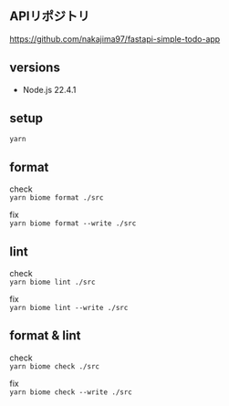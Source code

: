 ## APIリポジトリ
https://github.com/nakajima97/fastapi-simple-todo-app

## versions
- Node.js 22.4.1

## setup
`yarn`

## format
check  
`yarn biome format ./src`

fix  
`yarn biome format --write ./src`

## lint
check  
`yarn biome lint ./src`

fix  
`yarn biome lint --write ./src`

## format & lint
check  
`yarn biome check ./src`

fix  
`yarn biome check --write ./src`